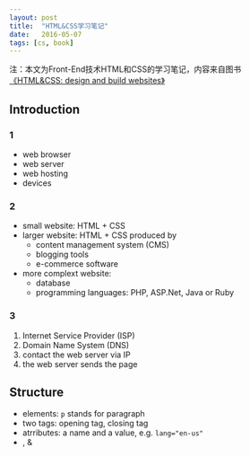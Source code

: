 ```yaml
---
layout: post
title:  "HTML&CSS学习笔记"
date:   2016-05-07
tags: [cs, book]
---
```


注：本文为Front-End技术HTML和CSS的学习笔记，内容来自图书[《HTML&CSS: design and build websites》](https://book.douban.com/subject/6585090/)

## Introduction

### 1
- web browser
- web server
- web hosting
- devices

### 2
- small website: HTML + CSS
- larger website: HTML + CSS produced by
	- content management system (CMS)
	- blogging tools
	- e-commerce software
- more complext website:
	- database
	- programming languages: PHP, ASP.Net, Java or Ruby

### 3
1. Internet Service Provider (ISP)
2. Domain Name System (DNS)
3. contact the web server via IP
4. the web server sends the page

## Structure

- elements: `p` stands for paragraph
- two tags: opening tag, closing tag
- atrributes: a name and a value, e.g. `lang="en-us"`
- <body>, <head> & <title>
- HTML: HyperText Markup Language
- 
